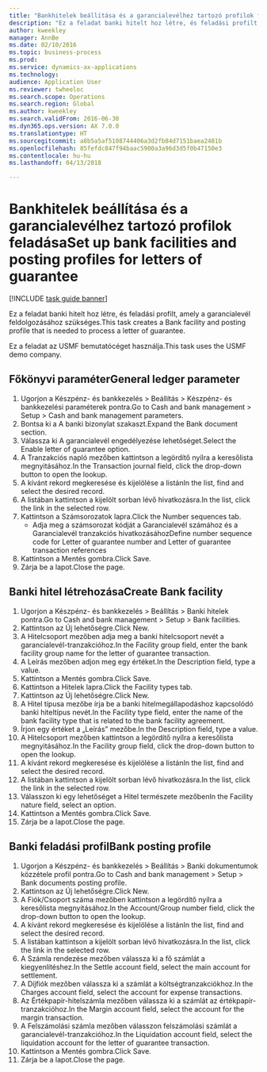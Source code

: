 ```yaml
--- 
title: "Bankhitelek beállítása és a garancialevélhez tartozó profilok feladása"
description: "Ez a feladat banki hitelt hoz létre, és feladási profilt, amely a garancialevél feldolgozásához szükséges."
author: kweekley
manager: AnnBe
ms.date: 02/10/2016
ms.topic: business-process
ms.prod: 
ms.service: dynamics-ax-applications
ms.technology: 
audience: Application User
ms.reviewer: twheeloc
ms.search.scope: Operations
ms.search.region: Global
ms.author: kweekley
ms.search.validFrom: 2016-06-30
ms.dyn365.ops.version: AX 7.0.0
ms.translationtype: HT
ms.sourcegitcommit: a8b5a5af5108744406a3d2fb84d7151baea2481b
ms.openlocfilehash: 85fefdc847f94baac5900a3a96d3d5f0b47150e3
ms.contentlocale: hu-hu
ms.lasthandoff: 04/13/2018

---
```

# <a name="set-up-bank-facilities-and-posting-profiles-for-letters-of-guarantee"></a><span data-ttu-id="ee2f2-103">Bankhitelek beállítása és a garancialevélhez tartozó profilok feladása</span><span class="sxs-lookup"><span data-stu-id="ee2f2-103">Set up bank facilities and posting profiles for letters of guarantee</span></span>

[!INCLUDE [task guide banner](../../includes/task-guide-banner.md)]

<span data-ttu-id="ee2f2-104">Ez a feladat banki hitelt hoz létre, és feladási profilt, amely a garancialevél feldolgozásához szükséges.</span><span class="sxs-lookup"><span data-stu-id="ee2f2-104">This task creates a Bank facility and posting profile that is needed to process a letter of guarantee.</span></span>



<span data-ttu-id="ee2f2-105">Ez a feladat az USMF bemutatócéget használja.</span><span class="sxs-lookup"><span data-stu-id="ee2f2-105">This task uses the USMF demo company.</span></span> 




## <a name="general-ledger-parameter"></a><span data-ttu-id="ee2f2-106">Főkönyvi paraméter</span><span class="sxs-lookup"><span data-stu-id="ee2f2-106">General ledger parameter</span></span>
1. <span data-ttu-id="ee2f2-107">Ugorjon a Készpénz- és bankkezelés > Beállítás > Készpénz- és bankkezelési paraméterek pontra.</span><span class="sxs-lookup"><span data-stu-id="ee2f2-107">Go to Cash and bank management > Setup > Cash and bank management parameters.</span></span>
2. <span data-ttu-id="ee2f2-108">Bontsa ki a A banki bizonylat szakaszt.</span><span class="sxs-lookup"><span data-stu-id="ee2f2-108">Expand the Bank document section.</span></span>
3. <span data-ttu-id="ee2f2-109">Válassza ki A garancialevél engedélyezése lehetőséget.</span><span class="sxs-lookup"><span data-stu-id="ee2f2-109">Select the Enable letter of guarantee option.</span></span>
4. <span data-ttu-id="ee2f2-110">A Tranzakciós napló mezőben kattintson a legördítő nyílra a keresőlista megnyitásához.</span><span class="sxs-lookup"><span data-stu-id="ee2f2-110">In the Transaction journal field, click the drop-down button to open the lookup.</span></span>
5. <span data-ttu-id="ee2f2-111">A kívánt rekord megkeresése és kijelölése a listán</span><span class="sxs-lookup"><span data-stu-id="ee2f2-111">In the list, find and select the desired record.</span></span>
6. <span data-ttu-id="ee2f2-112">A listában kattintson a kijelölt sorban lévő hivatkozásra.</span><span class="sxs-lookup"><span data-stu-id="ee2f2-112">In the list, click the link in the selected row.</span></span>
7. <span data-ttu-id="ee2f2-113">Kattintson a Számsorozatok lapra.</span><span class="sxs-lookup"><span data-stu-id="ee2f2-113">Click the Number sequences tab.</span></span>
    * <span data-ttu-id="ee2f2-114">Adja meg a számsorozat kódját a Garancialevél számához és a Garancialevél tranzakciós hivatkozásához</span><span class="sxs-lookup"><span data-stu-id="ee2f2-114">Define number sequence code for Letter of guarantee number and Letter of guarantee transaction references</span></span>  
8. <span data-ttu-id="ee2f2-115">Kattintson a Mentés gombra.</span><span class="sxs-lookup"><span data-stu-id="ee2f2-115">Click Save.</span></span>
9. <span data-ttu-id="ee2f2-116">Zárja be a lapot.</span><span class="sxs-lookup"><span data-stu-id="ee2f2-116">Close the page.</span></span>

## <a name="create-bank-facility"></a><span data-ttu-id="ee2f2-117">Banki hitel létrehozása</span><span class="sxs-lookup"><span data-stu-id="ee2f2-117">Create Bank facility</span></span>
1. <span data-ttu-id="ee2f2-118">Ugorjon a Készpénz- és bankkezelés > Beállítás > Banki hitelek pontra.</span><span class="sxs-lookup"><span data-stu-id="ee2f2-118">Go to Cash and bank management > Setup > Bank facilities.</span></span>
2. <span data-ttu-id="ee2f2-119">Kattintson az Új lehetőségre.</span><span class="sxs-lookup"><span data-stu-id="ee2f2-119">Click New.</span></span>
3. <span data-ttu-id="ee2f2-120">A Hitelcsoport mezőben adja meg a banki hitelcsoport nevét a garancialevél-tranzakcióhoz.</span><span class="sxs-lookup"><span data-stu-id="ee2f2-120">In the Facility group field, enter the bank facility group name for the letter of guarantee transaction.</span></span>
4. <span data-ttu-id="ee2f2-121">A Leírás mezőben adjon meg egy értéket.</span><span class="sxs-lookup"><span data-stu-id="ee2f2-121">In the Description field, type a value.</span></span>
5. <span data-ttu-id="ee2f2-122">Kattintson a Mentés gombra.</span><span class="sxs-lookup"><span data-stu-id="ee2f2-122">Click Save.</span></span>
6. <span data-ttu-id="ee2f2-123">Kattintson a Hitelek lapra.</span><span class="sxs-lookup"><span data-stu-id="ee2f2-123">Click the Facility types tab.</span></span>
7. <span data-ttu-id="ee2f2-124">Kattintson az Új lehetőségre.</span><span class="sxs-lookup"><span data-stu-id="ee2f2-124">Click New.</span></span>
8. <span data-ttu-id="ee2f2-125">A Hitel típusa mezőbe írja be a banki hitelmegállapodáshoz kapcsolódó banki hiteltípus nevét.</span><span class="sxs-lookup"><span data-stu-id="ee2f2-125">In the Facility type field, enter the name of the bank facility type that is related to the bank facility agreement.</span></span>
9. <span data-ttu-id="ee2f2-126">Írjon egy értéket a „Leírás” mezőbe.</span><span class="sxs-lookup"><span data-stu-id="ee2f2-126">In the Description field, type a value.</span></span>
10. <span data-ttu-id="ee2f2-127">A Hitelcsoport mezőben kattintson a legördítő nyílra a keresőlista megnyitásához.</span><span class="sxs-lookup"><span data-stu-id="ee2f2-127">In the Facility group field, click the drop-down button to open the lookup.</span></span>
11. <span data-ttu-id="ee2f2-128">A kívánt rekord megkeresése és kijelölése a listán</span><span class="sxs-lookup"><span data-stu-id="ee2f2-128">In the list, find and select the desired record.</span></span>
12. <span data-ttu-id="ee2f2-129">A listában kattintson a kijelölt sorban lévő hivatkozásra.</span><span class="sxs-lookup"><span data-stu-id="ee2f2-129">In the list, click the link in the selected row.</span></span>
13. <span data-ttu-id="ee2f2-130">Válasszon ki egy lehetőséget a Hitel természete mezőben</span><span class="sxs-lookup"><span data-stu-id="ee2f2-130">In the Facility nature field, select an option.</span></span>
14. <span data-ttu-id="ee2f2-131">Kattintson a Mentés gombra.</span><span class="sxs-lookup"><span data-stu-id="ee2f2-131">Click Save.</span></span>
15. <span data-ttu-id="ee2f2-132">Zárja be a lapot.</span><span class="sxs-lookup"><span data-stu-id="ee2f2-132">Close the page.</span></span>

## <a name="bank-posting-profile"></a><span data-ttu-id="ee2f2-133">Banki feladási profil</span><span class="sxs-lookup"><span data-stu-id="ee2f2-133">Bank posting profile</span></span>
1. <span data-ttu-id="ee2f2-134">Ugorjon a Készpénz- és bankkezelés > Beállítás > Banki dokumentumok közzétele profil pontra.</span><span class="sxs-lookup"><span data-stu-id="ee2f2-134">Go to Cash and bank management > Setup > Bank documents posting profile.</span></span>
2. <span data-ttu-id="ee2f2-135">Kattintson az Új lehetőségre.</span><span class="sxs-lookup"><span data-stu-id="ee2f2-135">Click New.</span></span>
3. <span data-ttu-id="ee2f2-136">A Fiók/Csoport száma mezőben kattintson a legördítő nyílra a keresőlista megnyitásához.</span><span class="sxs-lookup"><span data-stu-id="ee2f2-136">In the Account/Group number field, click the drop-down button to open the lookup.</span></span>
4. <span data-ttu-id="ee2f2-137">A kívánt rekord megkeresése és kijelölése a listán</span><span class="sxs-lookup"><span data-stu-id="ee2f2-137">In the list, find and select the desired record.</span></span>
5. <span data-ttu-id="ee2f2-138">A listában kattintson a kijelölt sorban lévő hivatkozásra.</span><span class="sxs-lookup"><span data-stu-id="ee2f2-138">In the list, click the link in the selected row.</span></span>
6. <span data-ttu-id="ee2f2-139">A Számla rendezése mezőben válassza ki a fő számlát a kiegyenlítéshez.</span><span class="sxs-lookup"><span data-stu-id="ee2f2-139">In the Settle account field, select the main account for settlement.</span></span>
7. <span data-ttu-id="ee2f2-140">A Díjfiók mezőben válassza ki a számlát a költségtranzakciókhoz.</span><span class="sxs-lookup"><span data-stu-id="ee2f2-140">In the Charges account field, select the account for expense transactions.</span></span>
8. <span data-ttu-id="ee2f2-141">Az Értékpapír-hitelszámla mezőben válassza ki a számlát az értékpapír-tranzakcióhoz.</span><span class="sxs-lookup"><span data-stu-id="ee2f2-141">In the Margin account field, select the account for the margin transaction.</span></span>
9. <span data-ttu-id="ee2f2-142">A Felszámolási számla mezőben válasszon felszámolási számlát a garancialevél-tranzakcióhoz.</span><span class="sxs-lookup"><span data-stu-id="ee2f2-142">In the Liquidation account field, select the liquidation account for the letter of guarantee transaction.</span></span> 
10. <span data-ttu-id="ee2f2-143">Kattintson a Mentés gombra.</span><span class="sxs-lookup"><span data-stu-id="ee2f2-143">Click Save.</span></span>
11. <span data-ttu-id="ee2f2-144">Zárja be a lapot.</span><span class="sxs-lookup"><span data-stu-id="ee2f2-144">Close the page.</span></span>


